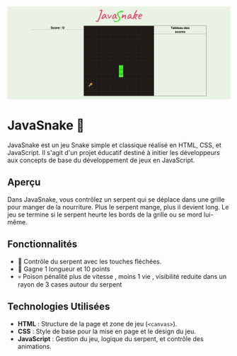 ![Screenshot of JavaSnake](Maquette_JavaSnake.png)

# JavaSnake 🐍

JavaSnake est un jeu Snake simple et classique réalisé en HTML, CSS, et JavaScript. Il s'agit d'un projet éducatif destiné à initier les développeurs aux concepts de base du développement de jeux en JavaScript.

## Aperçu

Dans JavaSnake, vous contrôlez un serpent qui se déplace dans une grille pour manger de la nourriture. Plus le serpent mange, plus il devient long. Le jeu se termine si le serpent heurte les bords de la grille ou se mord lui-même.

## Fonctionnalités

- 🐍 Contrôle du serpent avec les touches fléchées.
- 🍗 Gagne 1 longueur et  10 points 
- 💀 Poison pénalité plus de vitesse , moins 1 vie , visibilité reduite dans un rayon de 3 cases autour du serpent 


## Technologies Utilisées

- **HTML** : Structure de la page et zone de jeu (`<canvas>`).
- **CSS** : Style de base pour la mise en page et le design du jeu.
- **JavaScript** : Gestion du jeu, logique du serpent, et contrôle des animations.
